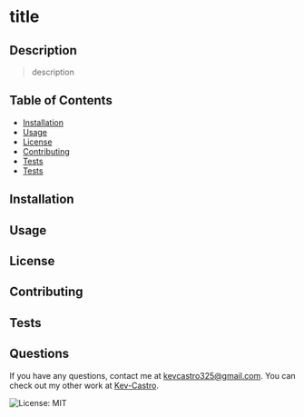 # title
## Description
> description

## Table of Contents
- [Installation](#installation)
- [Usage](#usage)
- [License](#license)
- [Contributing](#contributing)
- [Tests](#tests)
- [Tests](#tests)

## Installation


## Usage


## License


## Contributing


## Tests


## Questions

If you have any questions, contact me at kevcastro325@gmail.com. You can check out my other work at [Kev-Castro](https://github.com/Kev-Castro).

![License: MIT](https://img.shields.io/badge/License-MIT-yellow.svg)